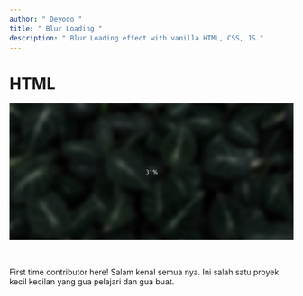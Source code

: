 ```yaml
---
author: " Deyooo "
title: " Blur Loading "
description: " Blur Loading effect with vanilla HTML, CSS, JS."
---
```


# HTML

![BLUR](./Blur-loading/loading.jpg)

<br>

First time contributor here! Salam kenal semua nya. Ini salah satu proyek kecil kecilan yang gua pelajari dan gua buat.
